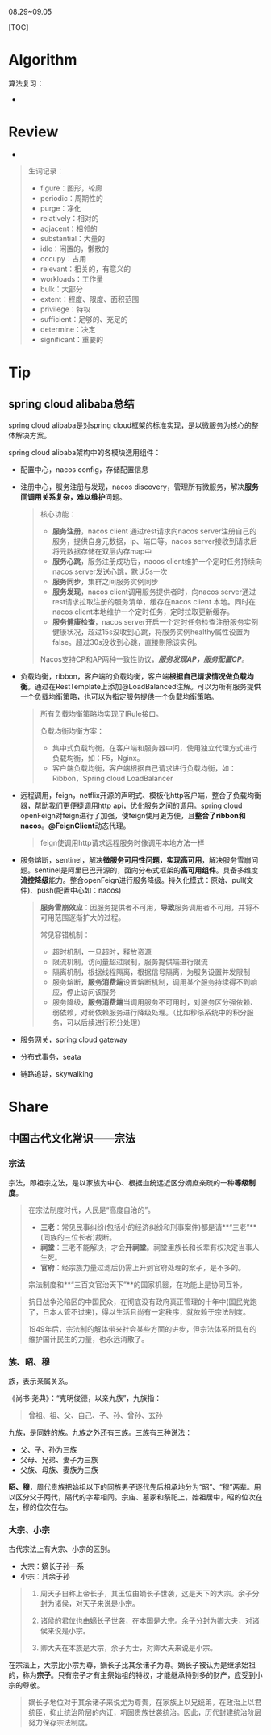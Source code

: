 08.29~09.05

[TOC]

# Algorithm

算法复习：

- 


# Review

- 

  > 生词记录：
  >
  > - figure：图形，轮廓
  > - periodic：周期性的
  > - purge：净化
  > - relatively：相对的
  > - adjacent：相邻的
  > - substantial：大量的
  > - idle：闲置的，懒散的
  > - occupy：占用
  > - relevant：相关的，有意义的
  > - workloads：工作量
  > - bulk：大部分
  > - extent：程度、限度、面积范围
  > - privilege：特权
  > - sufficient：足够的、充足的
  > - determine：决定
  > - significant：重要的


# Tip

## spring cloud alibaba总结

spring cloud alibaba是对spring cloud框架的标准实现，是以微服务为核心的整体解决方案。

spring cloud alibaba架构中的各模块选用组件：

- 配置中心，nacos config，存储配置信息

- 注册中心，服务注册与发现，nacos discovery，管理所有微服务，解决**服务间调用关系复杂，难以维护**问题。

  > 核心功能：
  >
  > - **服务注册**，nacos client 通过rest请求向nacos server注册自己的服务，提供自身元数据，ip、端口等。nacos server接收到请求后将元数据存储在双层内存map中
  > - **服务心跳**，服务注册成功后，nacos client维护一个定时任务持续向nacos server发送心跳，默认5s一次
  > - **服务同步**，集群之间服务实例同步
  > - **服务发现**，nacos client调用服务提供者时，向nacos server通过rest请求拉取注册的服务清单，缓存在nacos client 本地。同时在nacos client本地维护一个定时任务，定时拉取更新缓存。
  > - **服务健康检查**，nacos server开启一个定时任务检查注册服务实例健康状况，超过15s没收到心跳，将服务实例healthy属性设置为false。超过30s没收到心跳，直接剔除该实例。
  >
  > Nacos支持CP和AP两种一致性协议，***服务发现AP，服务配置CP***。

- 负载均衡，ribbon，客户端的负载均衡，客户端**根据自己请求情况做负载均衡**。通过在RestTemplate上添加@LoadBalanced注解。可以为所有服务提供一个负载均衡策略，也可以为指定服务提供一个负载均衡策略。

  > 所有负载均衡策略均实现了IRule接口。
  >
  > 负载均衡均衡方案：
  >
  > - 集中式负载均衡，在客户端和服务器中间，使用独立代理方式进行负载均衡，如：F5，Nginx。
  > - 客户端负载均衡，客户端根据自己请求进行负载均衡，如：Ribbon，Spring cloud LoadBalancer

- 远程调用，feign，netflix开源的声明式、模板化http客户端，整合了负载均衡器，帮助我们更便捷调用http api，优化服务之间的调用。spring cloud openFeign对feign进行了加强，使feign使用更方便，且**整合了ribbon和nacos**。**@FeignClient**动态代理。

  > feign使调用http请求远程服务时像调用本地方法一样

- 服务熔断，sentinel，解决**微服务可用性问题，实现高可用**，解决服务雪崩问题。sentinel是阿里巴巴开源的，面向分布式框架的**高可用组件**。具备多维度**流控降级**能力。整合openFeign进行服务降级。持久化模式：原始、pull(文件)、push(配置中心如：nacos)

  > **服务雪崩效应**：因服务提供者不可用，**导致**服务调用者不可用，并将不可用范围逐渐扩大的过程。
  >
  > 常见容错机制：
  >
  > - 超时机制，一旦超时，释放资源
  > - 限流机制，访问量超过限制，服务提供端进行限流
  > - 隔离机制，根据线程隔离，根据信号隔离，为服务设置并发限制
  > - 服务熔断，**服务消费端**设置熔断机制，调用某个服务持续得不到响应，停止访问该服务
  > - 服务降级，**服务消费端**当调用服务不可用时，对服务区分强依赖、弱依赖，对弱依赖服务进行降级处理。（比如秒杀系统中的积分服务，可以后续进行积分处理）

- 服务网关，spring cloud gateway

- 分布式事务，seata

- 链路追踪，skywalking


# Share

## **中国古代文化常识**——宗法

### 宗法

宗法，即祖宗之法，是以家族为中心、根据血统远近区分嫡庶亲疏的一种**等级制度**。

> 在宗法制度时代，人民是“高度自治的”。
>
> - **三老**：常见民事纠纷(包括小的经济纠纷和刑事案件)都是请**“三老”**(同族的三位长者)裁断。
> - **祠堂**：三老不能解决，才会**开祠堂**。祠堂里族长和长辈有权决定当事人生死。
> - **官府**：经宗族力量过滤后仍需上升到官府处理的案子，是不多的。
>
> 宗法制度和**“三百文官治天下”**的国家机器，在功能上是协同互补。

> 抗日战争沦陷区的中国民众，在彻底没有政府真正管理的十年中(国民党跑了，日本人管不过来)，得以生活且尚有一定秩序，就依赖于宗法制度。
>
> 1949年后，宗法制的解体带来社会某些方面的进步，但宗法体系所具有的维护国计民生的力量，也永远消散了。

### 族、昭、穆

族，表示亲属关系。

《尚书·尧典》：“克明俊德，以亲九族”，九族指：

> 曾祖、祖、父、自己、子、孙、曾孙、玄孙

九族，是同姓的族。九族之外还有三族。三族有三种说法：

- 父、子、孙为三族
- 父母、兄弟、妻子为三族
- 父族、母族、妻族为三族

**昭、穆**，周代贵族把始祖以下的同族男子逐代先后相承地分为“昭”、“穆”两辈。用以区分父子两代，隔代的字辈相同。宗庙、墓冢和祭祀上，始祖居中，昭的位次在左，穆的位次在右。

### 大宗、小宗

古代宗法上有大宗、小宗的区别。

- 大宗：嫡长子孙一系
- 小宗：其余子孙

> 1. 周天子自称上帝长子，其王位由嫡长子世袭，这是天下的大宗。余子分封为诸侯，对天子来说是小宗。
>
> 2. 诸侯的君位也由嫡长子世袭，在本国是大宗。余子分封为卿大夫，对诸侯来说是小宗。
> 3. 卿大夫在本族是大宗，余子为士，对卿大夫来说是小宗。

在宗法上，大宗比小宗为尊，嫡长子比其余诸子为尊。嫡长子被认为是继承始祖的，称为**宗子**。只有宗子才有主祭始祖的特权，才能继承特别多的财产，应受到小宗的尊敬。

> 嫡长子地位对于其余诸子来说尤为尊贵，在家族上以兄统弟，在政治上以君统臣，抑止统治阶层的内讧，巩固贵族世袭统治。因此，历代封建统治阶层努力保存宗法制度。
